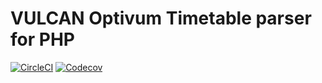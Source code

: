 # VULCAN Optivum Timetable parser for PHP

[![CircleCI](https://img.shields.io/circleci/project/github/wulkanowy/timetable-parser-php.svg?style=flat-square)](https://circleci.com/gh/wulkanowy/timetable-parser-php)
[![Codecov](https://img.shields.io/codecov/c/github/wulkanowy/timetable-parser-php/master.svg?style=flat-square)](https://codecov.io/gh/wulkanowy/timetable-parser-php)
